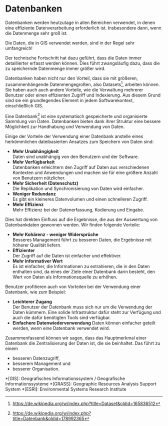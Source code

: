 # Datenbanken

Datenbanken werden heutzutage in allen Bereichen verwendet, 
in denen eine effiziente 
Datenverarbeitung erforderlich ist. 
Insbesondere dann, wenn die Datenmenge sehr groß ist.  

Die Daten, die in GIS verwendet werden, sind in der Regel sehr umfangreich!  

Der technische Fortschritt hat dazu geführt, dass die Daten immer 
detaillierter erfasst werden können. Dies führt zwangsläufig dazu, dass die zu 
speichernde Datenmenge immer größer wird.

Datenbanken haben nicht nur den Vorteil, 
dass sie mit größeren, zusammenhängende Datenmengegroßen, also Datasets[^1], 
arbeiten können. 
Sie haben auch auch andere Vorteile, wie die Verwaltung mehrerer 
Benutzer oder einen effizienten Zugriff und Indexierung. 
Aus diesem Grund sind sie ein grundlegendes Element in 
jedem Softwarekontext, einschließlich GIS.

Eine Datenbank[^2] ist eine systematisch gespeicherte und organisierte Sammlung 
von Daten. 
Datenbanken bieten dank ihrer Struktur eine bessere Möglichkeit 
zur Handhabung und Verwendung von Daten.

Einige der Vorteile der Verwendung einer Datenbank anstelle eines 
herkömmlichen dateibasierten Ansatzes zum Speichern von Daten sind:

- **Mehr Unabhängigkeit**  
Daten sind unabhängig von den Benutzern und der Software.
- **Mehr Verfügbarkeit**  
Datenbanken erleichtern den Zugriff auf Daten aus verschiedenen 
Kontexten und Anwendungen und machen sie für eine größere Anzahl 
von Benutzern nützlicher.
- **Mehr Sicherheit (Datenschutz)**  
Die Replikation und Synchronisierung von Daten wird einfacher.
- **Weniger Redundanz**  
Es gibt ein kleineres Datenvolumen und einen schnelleren Zugriff.
- **Mehr Effizienz**  
Mehr Effizienz bei der Datenerfassung, Kodierung und Eingabe.

Dies hat direkten Einfluss auf die Ergebnisse, 
die aus der Auswertung von Datenbankdaten gewonnen werden. 
Wir finden folgende Vorteile:

- **Mehr Kohärenz - weniger Widersprüche**  
Besseres Management führt zu besseren Daten, 
die Ergebnisse mit höherer Qualität liefern.
- **Effizienter**  
Der Zugriff auf die Daten ist einfacher und effektiver.
- **Mehr informativer Wert**  
Es ist einfacher, die Informationen zu extrahieren, 
die in den Daten enthalten sind, 
da eines der Ziele einer Datenbank darin besteht, 
den Wert von Daten als Informationsquelle zu erhöhen.

Benutzer profitieren auch von Vorteilen bei der Verwendung einer Datenbank, 
wie zum Beispiel:

- **Leichterer Zugang**  
Der Benutzer der Datenbank muss sich nur um die Verwendung der Daten kümmern. 
Eine solide Infrastruktur dafür steht zur Verfügung und auch die dafür 
benötigten Tools sind verfügbar.
- **Einfachere Datenwiederverwendung** 
Daten können einfacher geteilt werden, wenn eine Datenbank verwendet wird.

Zusammenfassend können wir sagen, 
dass das Hauptmerkmal einer Datenbank die Zentralisierung der Daten ist, 
die sie beinhaltet. 
Das führt zu einem 
- besseren Datenzugriff, 
- besserem Management und 
- besserer Organisation.


[^1]: https://de.wikipedia.org/w/index.php?title=Dataset&oldid=165836512
[^2]: https://de.wikipedia.org/w/index.php?title=Datenbank&oldid=178992365

*[GIS]: Geografisches Informationssystem / Geografische Informationssysteme
*[GRASS]: Geographic Resources Analysis Support System
*[ESRI]: Environmental Systems Research Institute


